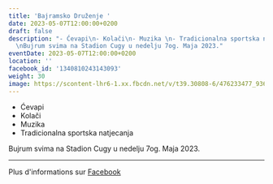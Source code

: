 ```yaml
---
title: 'Bajramsko Druženje '
date: 2023-05-07T12:00:00+0200
draft: false
description: "- Ćevapi\n- Kolači\n- Muzika \n- Tradicionalna sportska natjecanja\n\
  \nBujrum svima na Stadion Cugy u nedelju 7og. Maja 2023."
eventDate: 2023-05-07T12:00:00+0200
location: ''
facebook_id: '1340810243143093'
weight: 30
image: https://scontent-lhr6-1.xx.fbcdn.net/v/t39.30808-6/476233477_936651505262116_4103480540059516894_n.jpg?_nc_cat=110&ccb=1-7&_nc_sid=9e60e4&_nc_ohc=jAyxuCAV0l8Q7kNvwH3lftB&_nc_oc=Adk36qQ1ylHzYiDFWuxuAe_DVyCyjIcIf7Qqh4vpsRlV511tggKjWXet5s1QLquKTNI&_nc_zt=23&_nc_ht=scontent-lhr6-1.xx&edm=ABTKTjYEAAAA&_nc_gid=U1CHAqzCHPSxX9XJI_RYzA&oh=00_AfSCJ0iwWg_8uSV3HTwdzYSvq0elBpr8eRNb1pbr00ewEQ&oe=689497CB
---
```


- Ćevapi
- Kolači
- Muzika 
- Tradicionalna sportska natjecanja

Bujrum svima na Stadion Cugy u nedelju 7og. Maja 2023.

---

Plus d'informations sur [Facebook](https://facebook.com/events/1340810243143093)